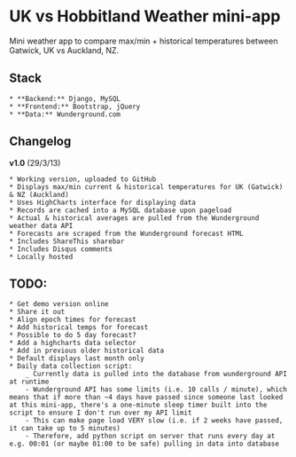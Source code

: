 UK vs Hobbitland Weather mini-app
=================================

Mini weather app to compare max/min + historical temperatures between Gatwick, UK vs Auckland, NZ.

Stack
-----

    * **Backend:** Django, MySQL
    * **Frontend:** Bootstrap, jQuery
    * **Data:** Wunderground.com


Changelog
---------

**v1.0** (29/3/13)

    * Working version, uploaded to GitHub
    * Displays max/min current & historical temperatures for UK (Gatwick) & NZ (Auckland)
    * Uses HighCharts interface for displaying data
    * Records are cached into a MySQL database upon pageload
    * Actual & historical averages are pulled from the Wunderground weather data API
    * Forecasts are scraped from the Wunderground forecast HTML
    * Includes ShareThis sharebar
    * Includes Disqus comments
    * Locally hosted


TODO:
-----

    * Get demo version online
    * Share it out
    * Align epoch times for forecast
    * Add historical temps for forecast
    * Possible to do 5 day forecast?
    * Add a highcharts data selector
    * Add in previous older historical data
    * Default displays last month only
    * Daily data collection script:
        _ Currently data is pulled into the database from wunderground API at runtime
        - Wunderground API has some limits (i.e. 10 calls / minute), which means that if more than ~4 days have passed since someone last looked at this mini-app, there's a one-minute sleep timer built into the script to ensure I don't run over my API limit
        - This can make page load VERY slow (i.e. if 2 weeks have passed, it can take up to 5 minutes)
        - Therefore, add python script on server that runs every day at e.g. 00:01 (or maybe 01:00 to be safe) pulling in data into database
    
    
    
